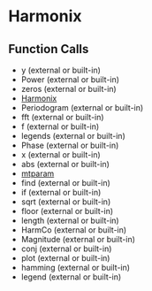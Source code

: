# Harmonix

## Function Calls
- y (external or built-in)
- Power (external or built-in)
- zeros (external or built-in)
- [Harmonix](Harmonix.md)
- Periodogram (external or built-in)
- fft (external or built-in)
- f (external or built-in)
- legends (external or built-in)
- Phase (external or built-in)
- x (external or built-in)
- abs (external or built-in)
- [mtparam](mtparam.md)
- find (external or built-in)
- if  (external or built-in)
- sqrt (external or built-in)
- floor (external or built-in)
- length (external or built-in)
- HarmCo (external or built-in)
- Magnitude (external or built-in)
- conj (external or built-in)
- plot (external or built-in)
- hamming (external or built-in)
- legend (external or built-in)
